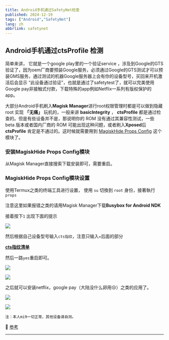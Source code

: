 ```yaml
---
title: Android手机通过SafetyNet检查
published: 2024-12-19
tags: ["Android","SafetyNet"]
lang: zh
abbrlink: safetynet
---
```


## Android手机通过ctsProfile 检测

简单来讲， 它就是一个google play里的一个验证service ，涉及到Google的GTS验证了，因为oem厂商要预装Google服务，必须通过Google的GTS测试才可以预装GMS服务，通过测试的机器Google服务器上会有你的设备型号，买回来开机激活后会显示 “此设备通过验证”，也就是通过了safetytest了，就可以完美使用Google pay非接触式付款，下载特殊的app例如Netflix一系列有版权保护的app。

大部分Android手机刷入**Magisk Manager**进行root权限管理时都是可以做到隐藏 root 实现 **「无痛」** 玩机的，一般来讲 **basicIntegrity** ， **ctsProfile** 都是通过检查的。但是有些设备并不是，那说明你的 ROM 没有通过其兼容性测试，一些 beta 版本或者国内厂商的 ROM 可能出现这种问题，或者刷入**Xposed**后**ctsProfile** 肯定是不通过的。这时候就需要用到  [MagiskHide Props Config](https://forum.xda-developers.com/apps/magisk/module-magiskhide-props-config-t3789228) 这个模块了。

### 安装MagiskHide Props Config模块

从Magisk Manager直接搜索下载安装即可，需要重启。

### MagiskHide Props Config模块设置

使用Termux之类的终端工具进行设置， 使用 `su` 切換到 `root` 身份，接著執行 `props`

注意这里如果报错之类的请用Magisk Manager下载**Busybox for Android NDK**

接着按下`1` 出现下面的提示

![](https://s2.loli.net/2025/03/29/hbdjJpUB7eKV3vw.jpg)

然后根据自己设备型号输入`cts指纹`，注意只输入`=`后面的部分

**[cts指纹清单](https://github.com/Magisk-Modules-Repo/MagiskHidePropsConf/blob/master/common/prints.sh)**

然后一路`yes`重启即可。

![](https://s2.loli.net/2025/03/29/NQsq8I3VEBxLtSZ.jpg)

![](https://s2.loli.net/2025/03/29/kxEGeBpt27FSrLR.jpg)

之后就可以安装netflix，google pay（大陆没什么卵用😒）之类的应用了。

![](https://s2.loli.net/2025/03/29/lFBfJNSc96ijpLV.jpg)

![](https://s2.loli.net/2025/03/29/p5ljakvLDuI8cmf.jpg)

`注：本人mi9一切正常，其他设备请自测。`

📖 [参考](https://github.com/Magisk-Modules-Repo/MagiskHidePropsConf )

------
